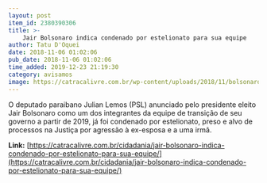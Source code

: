 ```yaml
---
layout: post
item_id: 2380390306
title: >-
    Jair Bolsonaro indica condenado por estelionato para sua equipe
author: Tatu D'Oquei
date: 2018-11-06 01:02:06
pub_date: 2018-11-06 01:02:06
time_added: 2019-12-23 21:19:30
category: avisamos
image: https://catracalivre.com.br/wp-content/uploads/2018/11/bolsonaro-julian-lemos.jpeg
---
```


O deputado paraibano Julian Lemos (PSL) anunciado pelo presidente eleito Jair Bolsonaro como um dos integrantes da equipe de transição de seu governo a partir de 2019, já foi condenado por estelionato, preso e alvo de processos na Justiça por agressão à ex-esposa e a uma irmã.

**Link:** [https://catracalivre.com.br/cidadania/jair-bolsonaro-indica-condenado-por-estelionato-para-sua-equipe/](https://catracalivre.com.br/cidadania/jair-bolsonaro-indica-condenado-por-estelionato-para-sua-equipe/)

